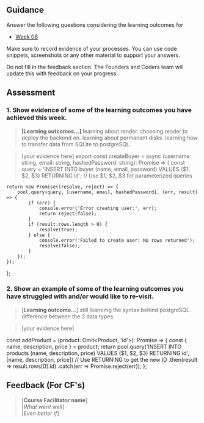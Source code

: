 ## Guidance
Answer the following questions considering the learning outcomes for
- [Week 08](https://learn.foundersandcoders.com/course/syllabus/developer/week08-project04-test-deploy/learning-outcomes/)

Make sure to record evidence of your processes. You can use code snippets, screenshots or any other material to support your answers.

Do not fill in the feedback section. The Founders and Coders team will update this with feedback on your progress.

## Assessment
 ### 1. Show evidence of some of the learning outcomes you have achieved this week.
> **[Learning outcomes...]**
>learning about render.
> choosing render to deploy the backend on.
> learning about permanant disks.
> learning how to transfer data from SQLite to postgreSQL.

> [your evidence here]
> export const createBuyer = async (username: string, email: string, hashedPassword: string): Promise<boolean> => {
    const query = 'INSERT INTO buyer (name, email, password) VALUES ($1, $2, $3) RETURNING id';  // Use $1, $2, $3 for parameterized queries

    return new Promise((resolve, reject) => {
        pool.query(query, [username, email, hashedPassword], (err, result) => {
            if (err) {
                console.error('Error creating user:', err);
                return reject(false);
            }
            if (result.rows.length > 0) {
                resolve(true);
            } else {
                console.error('Failed to create user: No rows returned');
                resolve(false);
            }
        });
    });
};

 ### 2. Show an example of some of the learning outcomes you have struggled with and/or would like to re-visit.
> [**Learning outcome...**]
> still learnimg the syntax behind postgreSQL.
> difference between the 2 data types.

> [your evidence here]

const addProduct = (product: Omit<Product, 'id'>): Promise<number> => {
  const { name, description, price } = product;
  return pool.query('INSERT INTO products (name, description, price) VALUES ($1, $2, $3) RETURNING id', [name, description, price]) // Use RETURNING to get the new ID
    .then(result => result.rows[0].id) 
    .catch(err => Promise.reject(err));
};

## Feedback (For CF's)
> [**Course Facilitator name**]  
> [*What went well*]  
> [*Even better if*]

